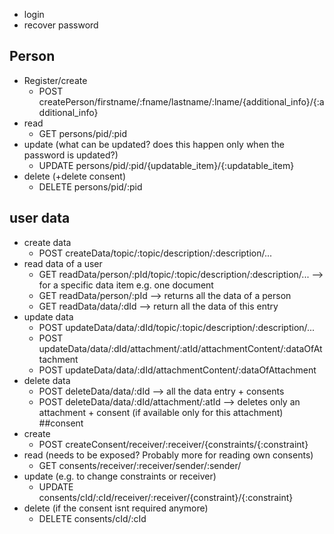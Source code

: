 
- login
- recover password
## Person
- Register/create
	- POST createPerson/firstname/:fname/lastname/:lname/{additional_info}/{:additional_info}
- read 
	- GET persons/pid/:pid
- update (what can be updated? does this happen only when the password is updated?)
	- UPDATE persons/pid/:pid/{updatable_item}/{:updatable_item}
- delete (+delete consent)
	- DELETE persons/pid/:pid
## user data
- create data
	- POST createData/topic/:topic/description/:description/...
- read data of a user 
	- GET readData/person/:pId/topic/:topic/description/:description/... --> for a specific data item e.g. one document
	- GET readData/person/:pId --> returns all the data of a person
	- GET readData/data/:dId --> return all the data of this entry
- update data
	- POST updateData/data/:dId/topic/:topic/description/:description/...
	- POST updateData/data/:dId/attachment/:atId/attachmentContent/:dataOfAttachment
	- POST updateData/data/:dId/attachmentContent/:dataOfAttachment
- delete data
	- POST deleteData/data/:dId --> all the data entry + consents
	- POST deleteData/data/:dId/attachment/:atId --> deletes only an attachment + consent (if available only for this attachment)
##consent
- create
	- POST createConsent/receiver/:receiver/{constraints/{:constraint}
- read (needs to be exposed? Probably more for reading own consents)
	- GET consents/receiver/:receiver/sender/:sender/
- update (e.g. to change constraints or receiver)
	- UPDATE consents/cId/:cId/receiver/:receiver/{constraint}/{:constraint}
- delete (if the consent isnt required anymore)
	- DELETE consents/cId/:cId